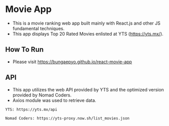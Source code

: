 # Movie App

- This is a movie ranking web app built mainly with React.js and other JS fundamental techniques.
- This app displays Top 20 Rated Movies enlisted at YTS (https://yts.mx/).

## How To Run

- Please visit https://bungaepyo.github.io/react-movie-app

## API

- This app utilizes the web API provided by YTS and the optimized version provided by Nomad Coders.
- Axios module was used to retrieve data. 
```
YTS: https://yts.mx/api

Nomad Coders: https://yts-proxy.now.sh/list_movies.json
```